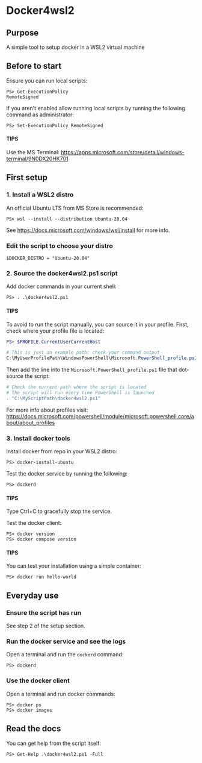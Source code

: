 # Docker4wsl2

## Purpose
A simple tool to setup docker in a WSL2 virtual machine

## Before to start
Ensure you can run local scripts:  
```shell
PS> Get-ExecutionPolicy
RemoteSigned
```

If you aren't enabled allow running local scripts by running the following command as administrator: 
```shell
PS> Set-ExecutionPolicy RemoteSigned
```

#### TIPS
Use the MS Terminal: https://apps.microsoft.com/store/detail/windows-terminal/9N0DX20HK701

## First setup

### 1. Install a WSL2 distro
An official Ubuntu LTS from MS Store is recommended:  
```shell
PS> wsl --install --distribution Ubuntu-20.04
```

See https://docs.microsoft.com/windows/wsl/install for more info.

### Edit the script to choose your distro
```shell
$DOCKER_DISTRO = "Ubuntu-20.04"
```

### 2. Source the docker4wsl2.ps1 script
Add docker commands in your current shell:  
```shell
PS> . .\docker4wsl2.ps1
```

#### TIPS
To avoid to run the script manually, you can source it in your profile.
First, check where your profile file is located:
```powershell
PS> $PROFILE.CurrentUserCurrentHost

# This is just an example path: check your command output
C:\MyUserProfilePath\WindowsPowerShell\Microsoft.PowerShell_profile.ps1
```

Then add the line into the `Microsoft.PowerShell_profile.ps1` file that dot-source the script:  
```powershell
# Check the current path where the script is located
# The script will run every time PowerShell is launched
. "C:\MyScriptPath\docker4wsl2.ps1"
```

For more info about profiles visit:  
https://docs.microsoft.com/powershell/module/microsoft.powershell.core/about/about_profiles  


### 3. Install docker tools
Install docker from repo in your WSL2 distro:  
```shell
PS> docker-install-ubuntu
```

Test the docker service by running the following:
```shell
PS> dockerd
```

#### TIPS
Type Ctrl+C to gracefully stop the service.

Test the docker client:  
```shell
PS> docker version
PS> docker compose version
```

#### TIPS
You can test your installation using a simple container:  
```shell
PS> docker run hello-world
```

## Everyday use

### Ensure the script has run
See step 2 of the setup section.

### Run the docker service and see the logs
Open a terminal and run the `dockerd` command:
```shell
PS> dockerd
```

### Use the docker client
Open a terminal and run docker commands:  
```shell
PS> docker ps
PS> docker images
```

## Read the docs
You can get help from the script itself:  
```shell
PS> Get-Help .\docker4wsl2.ps1 -Full
```

